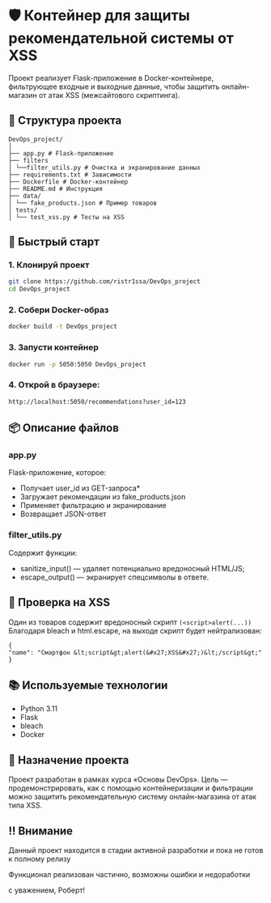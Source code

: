 # 🛡 Контейнер для защиты рекомендательной системы от XSS

Проект реализует Flask-приложение в Docker-контейнере, фильтрующее входные и выходные данные, чтобы защитить онлайн-магазин от атак XSS (межсайтового скриптинга).

## 📁 Структура проекта

```plaintext
DevOps_project/
│
├── app.py # Flask-приложение
├── filters
│ └──filter_utils.py # Очистка и экранирование данных
├── requirements.txt # Зависимости
├── Dockerfile # Docker-контейнер
├── README.md # Инструкция
├── data/
│ └── fake_products.json # Пример товаров
│ tests/
│ └── test_xss.py # Тесты на XSS
```

## 🚀 Быстрый старт

### 1. Клонируй проект

```bash
git clone https://github.com/ristr1ssa/DevOps_project
cd DevOps_project
```

### 2. Собери Docker-образ

```bash
docker build -t DevOps_project
```

### 3. Запусти контейнер

```bash
docker run -p 5050:5050 DevOps_project
```

### 4. Открой в браузере:

```bash
http://localhost:5050/recommendations?user_id=123
```

## 📦 Описание файлов

### app.py

Flask-приложение, которое:

- Получает user_id из GET-запроса\*
- Загружает рекомендации из fake_products.json
- Применяет фильтрацию и экранирование
- Возвращает JSON-ответ

### filter_utils.py

Содержит функции:

- sanitize_input() — удаляет потенциально вредоносный HTML/JS;
- escape_output() — экранирует спецсимволы в ответе.

## 🧪 Проверка на XSS

Один из товаров содержит вредоносный скрипт `(<script>alert(...))`
Благодаря bleach и html.escape, на выходе скрипт будет нейтрализован:

```plaintext
{
"name": "Смартфон &lt;script&gt;alert(&#x27;XSS&#x27;)&lt;/script&gt;"
}
```

## 📚 Используемые технологии

- Python 3.11
- Flask
- bleach
- Docker

## 📝 Назначение проекта

Проект разработан в рамках курса «Основы DevOps».
Цель — продемонстрировать, как с помощью контейнеризации и фильтрации можно защитить рекомендательную систему онлайн-магазина от атак типа XSS.

## ‼️ Внимание

Данный проект находится в стадии активной разработки и пока не готов к полному релизу

Функционал реализован частично, возможны ошибки и недоработки

с уважением, Роберт!

```

```
